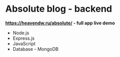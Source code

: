 # Absolute blog - backend
<b>https://heavendw.ru/absolute/ - full app live demo</b>
<ul>
<li>Node.js</li>
<li>Express.js</li>
<li>JavaScript</li>
<li>Database - MongoDB</li>
</ul>
